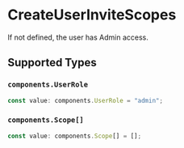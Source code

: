 # CreateUserInviteScopes

If not defined, the user has Admin access.


## Supported Types

### `components.UserRole`

```typescript
const value: components.UserRole = "admin";
```

### `components.Scope[]`

```typescript
const value: components.Scope[] = [];
```

